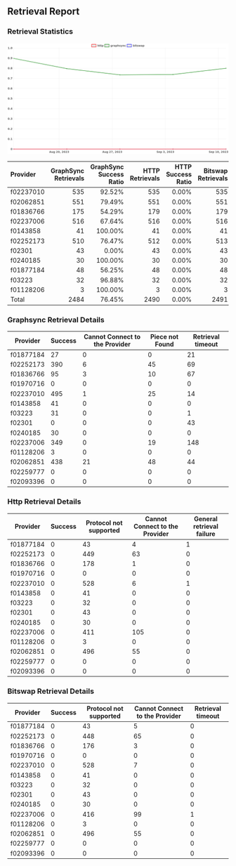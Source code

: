 ## Retrieval Report
### Retrieval Statistics
<img src="https://raw.githubusercontent.com/data-preservation-programs/filplus-checker-assets/main/filecoin-project/filecoin-plus-large-datasets/issues/2094/1694609627936.png"/>

| Provider  | GraphSync Retrievals | GraphSync Success Ratio | HTTP Retrievals | HTTP Success Ratio | Bitswap Retrievals | Bitswap Success Ratio |
| :-------- | -------------------: | ----------------------: | --------------: | -----------------: | -----------------: | --------------------: |
| f02237010 |                  535 |                  92.52% |             535 |              0.00% |                535 |                 0.00% |
| f02062851 |                  551 |                  79.49% |             551 |              0.00% |                551 |                 0.00% |
| f01836766 |                  175 |                  54.29% |             179 |              0.00% |                179 |                 0.00% |
| f02237006 |                  516 |                  67.64% |             516 |              0.00% |                516 |                 0.00% |
| f0143858  |                   41 |                 100.00% |              41 |              0.00% |                 41 |                 0.00% |
| f02252173 |                  510 |                  76.47% |             512 |              0.00% |                513 |                 0.00% |
| f02301    |                   43 |                   0.00% |              43 |              0.00% |                 43 |                 0.00% |
| f0240185  |                   30 |                 100.00% |              30 |              0.00% |                 30 |                 0.00% |
| f01877184 |                   48 |                  56.25% |              48 |              0.00% |                 48 |                 0.00% |
| f03223    |                   32 |                  96.88% |              32 |              0.00% |                 32 |                 0.00% |
| f01128206 |                    3 |                 100.00% |               3 |              0.00% |                  3 |                 0.00% |
| Total     |                 2484 |                  76.45% |            2490 |              0.00% |               2491 |                 0.00% |

### Graphsync Retrieval Details
| Provider  | Success | Cannot Connect to the Provider | Piece not Found | Retrieval timeout |
| --------- | ------- | ------------------------------ | --------------- | ----------------- |
| f01877184 | 27      | 0                              | 0               | 21                |
| f02252173 | 390     | 6                              | 45              | 69                |
| f01836766 | 95      | 3                              | 10              | 67                |
| f01970716 | 0       | 0                              | 0               | 0                 |
| f02237010 | 495     | 1                              | 25              | 14                |
| f0143858  | 41      | 0                              | 0               | 0                 |
| f03223    | 31      | 0                              | 0               | 1                 |
| f02301    | 0       | 0                              | 0               | 43                |
| f0240185  | 30      | 0                              | 0               | 0                 |
| f02237006 | 349     | 0                              | 19              | 148               |
| f01128206 | 3       | 0                              | 0               | 0                 |
| f02062851 | 438     | 21                             | 48              | 44                |
| f02259777 | 0       | 0                              | 0               | 0                 |
| f02093396 | 0       | 0                              | 0               | 0                 |

### Http Retrieval Details
| Provider  | Success | Protocol not supported | Cannot Connect to the Provider | General retrieval failure |
| --------- | ------- | ---------------------- | ------------------------------ | ------------------------- |
| f01877184 | 0       | 43                     | 4                              | 1                         |
| f02252173 | 0       | 449                    | 63                             | 0                         |
| f01836766 | 0       | 178                    | 1                              | 0                         |
| f01970716 | 0       | 0                      | 0                              | 0                         |
| f02237010 | 0       | 528                    | 6                              | 1                         |
| f0143858  | 0       | 41                     | 0                              | 0                         |
| f03223    | 0       | 32                     | 0                              | 0                         |
| f02301    | 0       | 43                     | 0                              | 0                         |
| f0240185  | 0       | 30                     | 0                              | 0                         |
| f02237006 | 0       | 411                    | 105                            | 0                         |
| f01128206 | 0       | 3                      | 0                              | 0                         |
| f02062851 | 0       | 496                    | 55                             | 0                         |
| f02259777 | 0       | 0                      | 0                              | 0                         |
| f02093396 | 0       | 0                      | 0                              | 0                         |

### Bitswap Retrieval Details
| Provider  | Success | Protocol not supported | Cannot Connect to the Provider | Retrieval timeout |
| --------- | ------- | ---------------------- | ------------------------------ | ----------------- |
| f01877184 | 0       | 43                     | 5                              | 0                 |
| f02252173 | 0       | 448                    | 65                             | 0                 |
| f01836766 | 0       | 176                    | 3                              | 0                 |
| f01970716 | 0       | 0                      | 0                              | 0                 |
| f02237010 | 0       | 528                    | 7                              | 0                 |
| f0143858  | 0       | 41                     | 0                              | 0                 |
| f03223    | 0       | 32                     | 0                              | 0                 |
| f02301    | 0       | 43                     | 0                              | 0                 |
| f0240185  | 0       | 30                     | 0                              | 0                 |
| f02237006 | 0       | 416                    | 99                             | 1                 |
| f01128206 | 0       | 3                      | 0                              | 0                 |
| f02062851 | 0       | 496                    | 55                             | 0                 |
| f02259777 | 0       | 0                      | 0                              | 0                 |
| f02093396 | 0       | 0                      | 0                              | 0                 |
